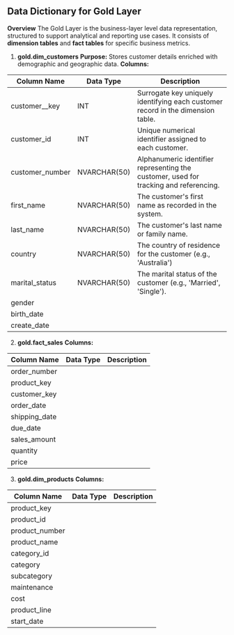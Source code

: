 **Data Dictionary for Gold Layer**
----------------------------------------------------------------------------------------------
**Overview**
The Gold Layer is the business-layer level data representation, structured to support analytical and reporting use cases. It consists of **dimension tables** and **fact tables** for specific business metrics. 

1. **gold.dim_customers**
 **Purpose:** Stores customer details enriched with demographic and geographic data.
**Columns:**

| Column Name | Data Type | Description|
|---------------|----------|-----------|
| customer__key| INT | Surrogate key uniquely identifying each customer record in the dimension table.|
| customer_id | INT | Unique numerical identifier assigned to each customer. |
| customer_number | NVARCHAR(50) | Alphanumeric identifier representing the customer, used for tracking and referencing. |
| first_name | NVARCHAR(50) | The customer's first name as recorded in the system. |
| last_name | NVARCHAR(50) | The customer's last name or family name. |
| country | NVARCHAR(50) | The country of residence for the customer (e.g., 'Australia')  |
| marital_status | NVARCHAR(50) | The marital status of the customer (e.g., 'Married', 'Single').
| gender | | |
| birth_date | | |
| create_date | | |

2. **gold.fact_sales**
**Columns:**

| Column Name | Data Type | Description|
|---------------|----------|-----------|
| order_number | | |
| product_key | | |
| customer_key | | |
| order_date | | |
| shipping_date | | |
| due_date | | |
| sales_amount | | |
| quantity | | |
| price | | |

3. **gold.dim_products**
   **Columns:**
   
| Column Name | Data Type | Description|
|---------------|----------|-----------|
| product_key | | |
| product_id | | |
| product_number | | |
| product_name | | |
| category_id | | |
| category | | |
| subcategory | | |
| maintenance | | |
| cost | | |
| product_line | | |
| start_date | | |








   
